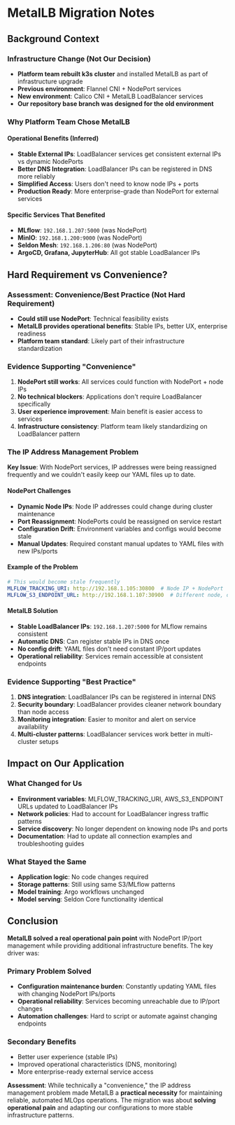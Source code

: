# MetalLB Migration Notes

## Background Context

### Infrastructure Change (Not Our Decision)
- **Platform team rebuilt k3s cluster** and installed MetalLB as part of infrastructure upgrade
- **Previous environment**: Flannel CNI + NodePort services
- **New environment**: Calico CNI + MetalLB LoadBalancer services
- **Our repository base branch was designed for the old environment**

### Why Platform Team Chose MetalLB

#### Operational Benefits (Inferred)
- **Stable External IPs**: LoadBalancer services get consistent external IPs vs dynamic NodePorts
- **Better DNS Integration**: LoadBalancer IPs can be registered in DNS more reliably
- **Simplified Access**: Users don't need to know node IPs + ports
- **Production Ready**: More enterprise-grade than NodePort for external services

#### Specific Services That Benefited
- **MLflow**: `192.168.1.207:5000` (was NodePort)
- **MinIO**: `192.168.1.200:9000` (was NodePort)  
- **Seldon Mesh**: `192.168.1.206:80` (was NodePort)
- **ArgoCD, Grafana, JupyterHub**: All got stable LoadBalancer IPs

## Hard Requirement vs Convenience?

### Assessment: **Convenience/Best Practice** (Not Hard Requirement)
- **Could still use NodePort**: Technical feasibility exists
- **MetalLB provides operational benefits**: Stable IPs, better UX, enterprise readiness
- **Platform team standard**: Likely part of their infrastructure standardization

### Evidence Supporting "Convenience"
1. **NodePort still works**: All services could function with NodePort + node IPs
2. **No technical blockers**: Applications don't require LoadBalancer specifically
3. **User experience improvement**: Main benefit is easier access to services
4. **Infrastructure consistency**: Platform team likely standardizing on LoadBalancer pattern

### The IP Address Management Problem
**Key Issue**: With NodePort services, IP addresses were being reassigned frequently and we couldn't easily keep our YAML files up to date.

#### NodePort Challenges
- **Dynamic Node IPs**: Node IP addresses could change during cluster maintenance
- **Port Reassignment**: NodePorts could be reassigned on service restart
- **Configuration Drift**: Environment variables and configs would become stale
- **Manual Updates**: Required constant manual updates to YAML files with new IPs/ports

#### Example of the Problem
```yaml
# This would become stale frequently
MLFLOW_TRACKING_URI: http://192.168.1.105:30800  # Node IP + NodePort
MLFLOW_S3_ENDPOINT_URL: http://192.168.1.107:30900  # Different node, different port
```

#### MetalLB Solution
- **Stable LoadBalancer IPs**: `192.168.1.207:5000` for MLflow remains consistent
- **Automatic DNS**: Can register stable IPs in DNS once
- **No config drift**: YAML files don't need constant IP/port updates
- **Operational reliability**: Services remain accessible at consistent endpoints

### Evidence Supporting "Best Practice"
1. **DNS integration**: LoadBalancer IPs can be registered in internal DNS
2. **Security boundary**: LoadBalancer provides cleaner network boundary than node access
3. **Monitoring integration**: Easier to monitor and alert on service availability
4. **Multi-cluster patterns**: LoadBalancer services work better in multi-cluster setups

## Impact on Our Application

### What Changed for Us
- **Environment variables**: MLFLOW_TRACKING_URI, AWS_S3_ENDPOINT URLs updated to LoadBalancer IPs
- **Network policies**: Had to account for LoadBalancer ingress traffic patterns
- **Service discovery**: No longer dependent on knowing node IPs and ports
- **Documentation**: Had to update all connection examples and troubleshooting guides

### What Stayed the Same
- **Application logic**: No code changes required
- **Storage patterns**: Still using same S3/MLflow patterns
- **Model training**: Argo workflows unchanged
- **Model serving**: Seldon Core functionality identical

## Conclusion

**MetalLB solved a real operational pain point** with NodePort IP/port management while providing additional infrastructure benefits. The key driver was:

### Primary Problem Solved
- **Configuration maintenance burden**: Constantly updating YAML files with changing NodePort IPs/ports
- **Operational reliability**: Services becoming unreachable due to IP/port changes
- **Automation challenges**: Hard to script or automate against changing endpoints

### Secondary Benefits  
- Better user experience (stable IPs)
- Improved operational characteristics (DNS, monitoring)
- More enterprise-ready external service access

**Assessment**: While technically a "convenience," the IP address management problem made MetalLB a **practical necessity** for maintaining reliable, automated MLOps operations. The migration was about **solving operational pain** and adapting our configurations to more stable infrastructure patterns.